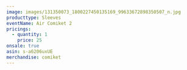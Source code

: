 ```yaml
---
image: images/131350073_1800227450135169_99633672898350507_n.jpg
producttype: Sleeves
eventName: Air Comiket 2
pricings:
  - quantity: 1
    price: 25
onsale: true
asin: s-a6206uxUE
merchandise: comiket
---
```

